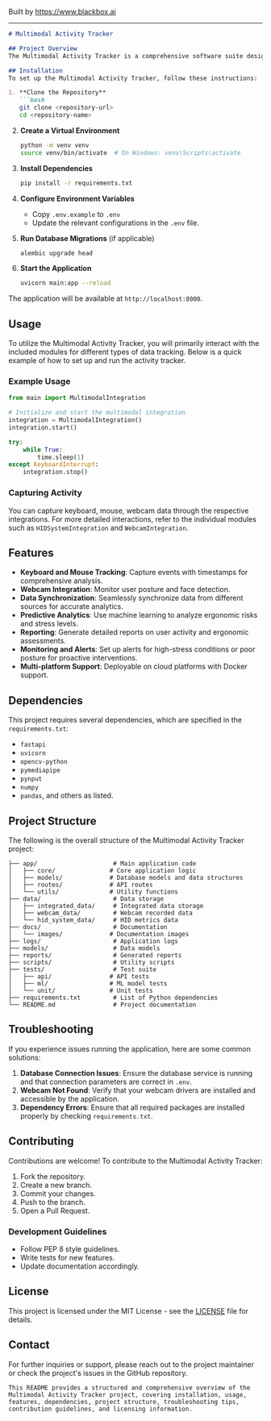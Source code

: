 
Built by https://www.blackbox.ai

---

```markdown
# Multimodal Activity Tracker

## Project Overview
The Multimodal Activity Tracker is a comprehensive software suite designed to monitor and analyze user activity across different modalities, including keyboard, mouse, video feeds, and system metrics. It provides real-time tracking, data synchronization, and analytics to facilitate ergonomic evaluations and stress monitoring for HR analytics.

## Installation
To set up the Multimodal Activity Tracker, follow these instructions:

1. **Clone the Repository**
   ```bash
   git clone <repository-url>
   cd <repository-name>
   ```

2. **Create a Virtual Environment**
   ```bash
   python -m venv venv
   source venv/bin/activate  # On Windows: venv\Scripts\activate
   ```

3. **Install Dependencies**
   ```bash
   pip install -r requirements.txt
   ```

4. **Configure Environment Variables**
   - Copy `.env.example` to `.env`
   - Update the relevant configurations in the `.env` file.

5. **Run Database Migrations** (if applicable)
   ```bash
   alembic upgrade head
   ```

6. **Start the Application**
   ```bash
   uvicorn main:app --reload
   ```

The application will be available at `http://localhost:8000`.

## Usage
To utilize the Multimodal Activity Tracker, you will primarily interact with the included modules for different types of data tracking. Below is a quick example of how to set up and run the activity tracker.

### Example Usage
```python
from main import MultimodalIntegration

# Initialize and start the multimodal integration
integration = MultimodalIntegration()
integration.start()

try:
    while True:
        time.sleep(1)
except KeyboardInterrupt:
    integration.stop()
```

### Capturing Activity
You can capture keyboard, mouse, webcam data through the respective integrations. For more detailed interactions, refer to the individual modules such as `HIDSystemIntegration` and `WebcamIntegration`.

## Features
- **Keyboard and Mouse Tracking**: Capture events with timestamps for comprehensive analysis.
- **Webcam Integration**: Monitor user posture and face detection.
- **Data Synchronization**: Seamlessly synchronize data from different sources for accurate analytics.
- **Predictive Analytics**: Use machine learning to analyze ergonomic risks and stress levels.
- **Reporting**: Generate detailed reports on user activity and ergonomic assessments.
- **Monitoring and Alerts**: Set up alerts for high-stress conditions or poor posture for proactive interventions.
- **Multi-platform Support**: Deployable on cloud platforms with Docker support.

## Dependencies
This project requires several dependencies, which are specified in the `requirements.txt`:
- `fastapi`
- `uvicorn`
- `opencv-python`
- `pymediapipe`
- `pynput`
- `numpy`
- `pandas`, and others as listed.

## Project Structure
The following is the overall structure of the Multimodal Activity Tracker project:

```
├── app/                     # Main application code
│   ├── core/               # Core application logic
│   ├── models/             # Database models and data structures
│   ├── routes/             # API routes
│   └── utils/              # Utility functions
├── data/                    # Data storage
│   ├── integrated_data/     # Integrated data storage
│   ├── webcam_data/         # Webcam recorded data
│   └── hid_system_data/     # HID metrics data
├── docs/                    # Documentation
│   └── images/             # Documentation images
├── logs/                    # Application logs
├── models/                  # Data models
├── reports/                 # Generated reports
├── scripts/                 # Utility scripts
├── tests/                   # Test suite
│   ├── api/                # API tests
│   ├── ml/                 # ML model tests
│   └── unit/               # Unit tests
├── requirements.txt         # List of Python dependencies
└── README.md                # Project documentation
```

## Troubleshooting
If you experience issues running the application, here are some common solutions:

1. **Database Connection Issues**: Ensure the database service is running and that connection parameters are correct in `.env`.
2. **Webcam Not Found**: Verify that your webcam drivers are installed and accessible by the application.
3. **Dependency Errors**: Ensure that all required packages are installed properly by checking `requirements.txt`.

## Contributing
Contributions are welcome! To contribute to the Multimodal Activity Tracker:

1. Fork the repository.
2. Create a new branch.
3. Commit your changes.
4. Push to the branch.
5. Open a Pull Request.

### Development Guidelines
- Follow PEP 8 style guidelines.
- Write tests for new features.
- Update documentation accordingly.

## License
This project is licensed under the MIT License - see the [LICENSE](LICENSE) file for details.

## Contact
For further inquiries or support, please reach out to the project maintainer or check the project's issues in the GitHub repository.

```
This README provides a structured and comprehensive overview of the Multimodal Activity Tracker project, covering installation, usage, features, dependencies, project structure, troubleshooting tips, contribution guidelines, and licensing information.